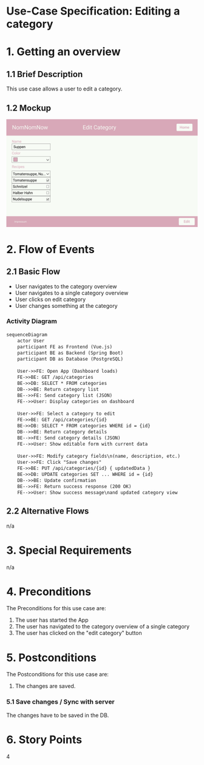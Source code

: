 # Use-Case Specification: Editing a category

# 1. Getting an overview

## 1.1 Brief Description
This use case allows a user to edit a category. 

## 1.2 Mockup
![Mockup editing a category](mockups/KategorienEdit.png)

# 2. Flow of Events

## 2.1 Basic Flow
- User navigates to the category overview
- User navigates to a single category overview
- User clicks on edit category
- User changes something at the category

### Activity Diagram
```mermaid
sequenceDiagram
    actor User
    participant FE as Frontend (Vue.js)
    participant BE as Backend (Spring Boot)
    participant DB as Database (PostgreSQL)

    User->>FE: Open App (Dashboard loads)
    FE->>BE: GET /api/categories
    BE->>DB: SELECT * FROM categories
    DB-->>BE: Return category list
    BE-->>FE: Send category list (JSON)
    FE-->>User: Display categories on dashboard

    User->>FE: Select a category to edit
    FE->>BE: GET /api/categories/{id}
    BE->>DB: SELECT * FROM categories WHERE id = {id}
    DB-->>BE: Return category details
    BE-->>FE: Send category details (JSON)
    FE-->>User: Show editable form with current data

    User->>FE: Modify category fields\n(name, description, etc.)
    User->>FE: Click "Save changes"
    FE->>BE: PUT /api/categories/{id} { updatedData }
    BE->>DB: UPDATE categories SET ... WHERE id = {id}
    DB-->>BE: Update confirmation
    BE-->>FE: Return success response (200 OK)
    FE-->>User: Show success message\nand updated category view
```

## 2.2 Alternative Flows
n/a

# 3. Special Requirements
n/a

# 4. Preconditions
The Preconditions for this use case are:
1. The user has started the App
2. The user has navigated to the category overview of a single category
3. The user has clicked on the "edit category" button

# 5. Postconditions
The Postconditions for this use case are:
1. The changes are saved.

### 5.1 Save changes / Sync with server
The changes have to be saved in the DB.

# 6. Story Points
4